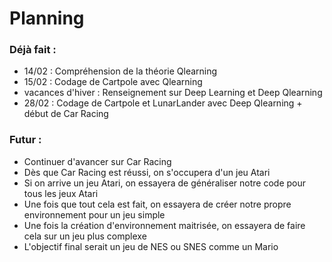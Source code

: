 # Planning

### Déjà fait :
- 14/02 : Compréhension de la théorie Qlearning
- 15/02 : Codage de Cartpole avec Qlearning
- vacances d'hiver : Renseignement sur Deep Learning et Deep Qlearning
- 28/02 : Codage de Cartpole et LunarLander avec Deep Qlearning + début de Car Racing

### Futur :
- Continuer d'avancer sur Car Racing
- Dès que Car Racing est réussi, on s'occupera d'un jeu Atari
- Si on arrive un jeu Atari, on essayera de généraliser notre code pour tous les jeux Atari
- Une fois que tout cela est fait, on essayera de créer notre propre environnement pour un jeu simple
- Une fois la création d'environnement maitrisée, on essayera de faire cela sur un jeu plus complexe
- L'objectif final serait un jeu de NES ou SNES comme un Mario